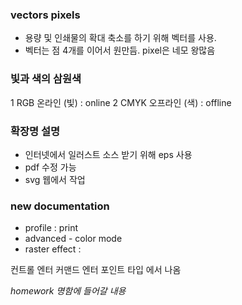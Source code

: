 

### vectors pixels

- 용량 및 인쇄물의 확대 축소를 하기 위해 벡터를 사용.
- 벡터는 점 4개를 이어서 원만듬. pixel은 네모 왕많음

### 빛과 색의 삼원색

1 RGB  온라인 (빛)  : online
2 CMYK 오프라인 (색) : offline


### 확장명 설명

- 인터넷에서 일러스트 소스 받기 위해 eps 사용
- pdf 수정 가능
- svg 웹에서 작업


### new documentation
- profile : print
- advanced - color mode
- raster effect :


컨트롤 엔터 커맨드 엔터 포인트 타입 에서 나옴


*homework 명함에 들어갈 내용*
